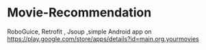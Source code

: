 # Movie-Recommendation
RoboGuice, Retrofit , Jsoup ,simple Android app on https://play.google.com/store/apps/details?id=main.org.yourmovies
